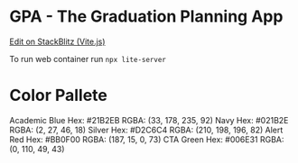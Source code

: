 # GPA - The Graduation Planning App

[Edit on StackBlitz (Vite.js)](https://stackblitz.com/edit/gpa)

To run web container run `npx lite-server`

# Color Pallete

Academic Blue
Hex: #21B2EB
RGBA: (33, 178, 235, 92)
Navy
Hex: #021B2E
RGBA: (2, 27, 46, 18)
Silver
Hex: #D2C6C4
RGBA: (210, 198, 196, 82)
Alert Red
Hex: #BB0F00
RGBA: (187, 15, 0, 73)
CTA Green
Hex: #006E31
RGBA: (0, 110, 49, 43)
